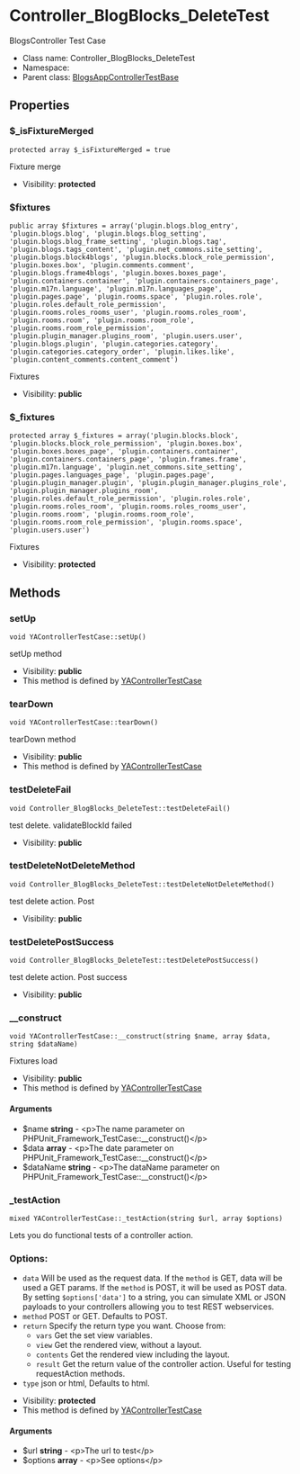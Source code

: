 Controller_BlogBlocks_DeleteTest
===============

BlogsController Test Case




* Class name: Controller_BlogBlocks_DeleteTest
* Namespace: 
* Parent class: [BlogsAppControllerTestBase](BlogsAppControllerTestBase.md)





Properties
----------


### $_isFixtureMerged

    protected array $_isFixtureMerged = true

Fixture merge



* Visibility: **protected**


### $fixtures

    public array $fixtures = array('plugin.blogs.blog_entry', 'plugin.blogs.blog', 'plugin.blogs.blog_setting', 'plugin.blogs.blog_frame_setting', 'plugin.blogs.tag', 'plugin.blogs.tags_content', 'plugin.net_commons.site_setting', 'plugin.blogs.block4blogs', 'plugin.blocks.block_role_permission', 'plugin.boxes.box', 'plugin.comments.comment', 'plugin.blogs.frame4blogs', 'plugin.boxes.boxes_page', 'plugin.containers.container', 'plugin.containers.containers_page', 'plugin.m17n.language', 'plugin.m17n.languages_page', 'plugin.pages.page', 'plugin.rooms.space', 'plugin.roles.role', 'plugin.roles.default_role_permission', 'plugin.rooms.roles_rooms_user', 'plugin.rooms.roles_room', 'plugin.rooms.room', 'plugin.rooms.room_role', 'plugin.rooms.room_role_permission', 'plugin.plugin_manager.plugins_room', 'plugin.users.user', 'plugin.blogs.plugin', 'plugin.categories.category', 'plugin.categories.category_order', 'plugin.likes.like', 'plugin.content_comments.content_comment')

Fixtures



* Visibility: **public**


### $_fixtures

    protected array $_fixtures = array('plugin.blocks.block', 'plugin.blocks.block_role_permission', 'plugin.boxes.box', 'plugin.boxes.boxes_page', 'plugin.containers.container', 'plugin.containers.containers_page', 'plugin.frames.frame', 'plugin.m17n.language', 'plugin.net_commons.site_setting', 'plugin.pages.languages_page', 'plugin.pages.page', 'plugin.plugin_manager.plugin', 'plugin.plugin_manager.plugins_role', 'plugin.plugin_manager.plugins_room', 'plugin.roles.default_role_permission', 'plugin.roles.role', 'plugin.rooms.roles_room', 'plugin.rooms.roles_rooms_user', 'plugin.rooms.room', 'plugin.rooms.room_role', 'plugin.rooms.room_role_permission', 'plugin.rooms.space', 'plugin.users.user')

Fixtures



* Visibility: **protected**


Methods
-------


### setUp

    void YAControllerTestCase::setUp()

setUp method



* Visibility: **public**
* This method is defined by [YAControllerTestCase](YAControllerTestCase.md)




### tearDown

    void YAControllerTestCase::tearDown()

tearDown method



* Visibility: **public**
* This method is defined by [YAControllerTestCase](YAControllerTestCase.md)




### testDeleteFail

    void Controller_BlogBlocks_DeleteTest::testDeleteFail()

test delete. validateBlockId failed



* Visibility: **public**




### testDeleteNotDeleteMethod

    void Controller_BlogBlocks_DeleteTest::testDeleteNotDeleteMethod()

test delete action. Post



* Visibility: **public**




### testDeletePostSuccess

    void Controller_BlogBlocks_DeleteTest::testDeletePostSuccess()

test delete action. Post success



* Visibility: **public**




### __construct

    void YAControllerTestCase::__construct(string $name, array $data, string $dataName)

Fixtures load



* Visibility: **public**
* This method is defined by [YAControllerTestCase](YAControllerTestCase.md)


#### Arguments
* $name **string** - &lt;p&gt;The name parameter on PHPUnit_Framework_TestCase::__construct()&lt;/p&gt;
* $data **array** - &lt;p&gt;The date parameter on PHPUnit_Framework_TestCase::__construct()&lt;/p&gt;
* $dataName **string** - &lt;p&gt;The dataName parameter on PHPUnit_Framework_TestCase::__construct()&lt;/p&gt;



### _testAction

    mixed YAControllerTestCase::_testAction(string $url, array $options)

Lets you do functional tests of a controller action.

### Options:

- `data` Will be used as the request data. If the `method` is GET,
  data will be used a GET params. If the `method` is POST, it will be used
  as POST data. By setting `$options['data']` to a string, you can simulate XML or JSON
  payloads to your controllers allowing you to test REST webservices.
- `method` POST or GET. Defaults to POST.
- `return` Specify the return type you want. Choose from:
    - `vars` Get the set view variables.
    - `view` Get the rendered view, without a layout.
    - `contents` Get the rendered view including the layout.
    - `result` Get the return value of the controller action. Useful
      for testing requestAction methods.
- `type` json or html, Defaults to html.

* Visibility: **protected**
* This method is defined by [YAControllerTestCase](YAControllerTestCase.md)


#### Arguments
* $url **string** - &lt;p&gt;The url to test&lt;/p&gt;
* $options **array** - &lt;p&gt;See options&lt;/p&gt;


